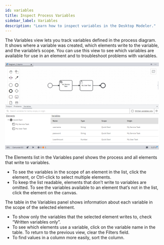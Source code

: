 ```yaml
---
id: variables
title: Inspect Process Variables
sidebar_label: Variables
description: "Learn how to inspect variables in the Desktop Modeler."
---
```


The Variables view lets you track variables defined in the process diagram. It shows where a variable was created, which elements write to the variable, and the variable’s scope. You can use this view to see which variables are available for use in an element and to troubleshoot problems with variables.

![Variable Tab](./img/variables-tab.png)

The Elements list in the Variables panel shows the process and all elements that write to variables.

- To see the variables in the scope of an element in the list, click the element, or Ctrl-click to select multiple elements.
- To keep the list readable, elements that don’t write to variables are omitted. To see the variables available to an element that’s not in the list, click the element on the canvas.

The table in the Variables panel shows information about each variable in the scope of the selected element.

- To show only the variables that the selected element writes to, check “Written variables only”.
- To see which elements use a variable, click on the variable name in the table. To return to the previous view, clear the Filters field.
- To find values in a column more easily, sort the column.
